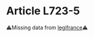 # Article L723-5

⚠️Missing data from [legifrance](https://www.legifrance.gouv.fr/codes/article_lc/LEGIARTI000006240486)⚠️